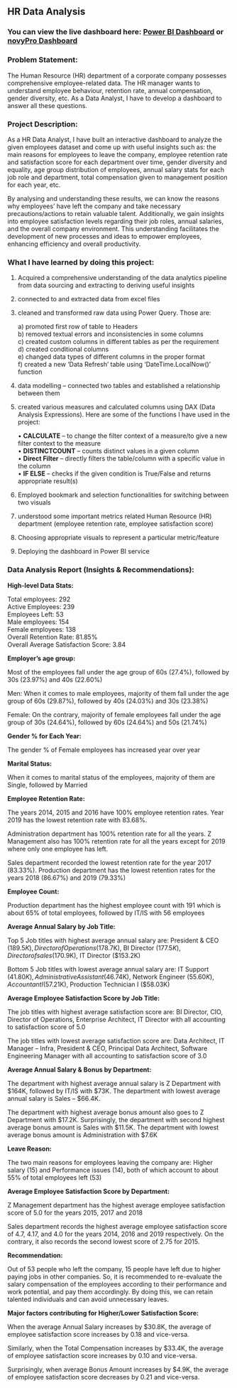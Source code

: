 ## HR Data Analysis

### You can view the live dashboard here: [Power BI Dashboard](https://app.powerbi.com/view?r=eyJrIjoiMTAyMmM1MTAtYTk3MC00YmRkLTllMDMtZTJkNjA4NjZmMTIwIiwidCI6ImRmODY3OWNkLWE4MGUtNDVkOC05OWFjLWM4M2VkN2ZmOTVhMCJ9) or [novyPro Dashboard](https://www.novypro.com/project/hr-data-analysis-%7C-fp20-analytics-data-challenge)


### Problem Statement:  

The Human Resource (HR) department of a corporate company possesses comprehensive employee-related data. The HR manager wants to understand employee behaviour, retention rate, annual compensation, gender diversity, etc. As a Data Analyst, I have to develop a dashboard to answer all these questions.  

### Project Description:   

As a HR Data Analyst, I have built an interactive dashboard to analyze the given employees dataset and come up with useful insights such as: the main reasons for employees to leave the company, employee retention rate and satisfaction score for each department over time, gender diversity and equality, age group distribution of employees, annual salary stats for each job role and department, total compensation given to management position for each year, etc.   

By analysing and understanding these results, we can know the reasons why employees’ have left the company and take necessary precautions/actions to retain valuable talent. Additionally, we gain insights into employee satisfaction levels regarding their job roles, annual salaries, and the overall company environment. This understanding facilitates the development of new processes and ideas to empower employees, enhancing efficiency and overall productivity.

### What I have learned by doing this project:   

1)	Acquired a comprehensive understanding of the data analytics pipeline from data sourcing and extracting to deriving useful insights   
2)	connected to and extracted data from excel files  
3)	cleaned and transformed raw data using Power Query. Those are:
   
    a)	 promoted first row of table to Headers     
    b)	removed textual errors and inconsistencies in some columns    
    c)	created custom columns in different tables as per the requirement   
    d)	created conditional columns    
    e)	changed data types of different columns in the proper format    
    f)	created a new ‘Data Refresh’ table using ‘DateTime.LocalNow()’ function       
5)	data modelling – connected two tables and established a relationship between them            
6)	created various measures and calculated columns using DAX (Data Analysis Expressions). Here are some of the functions I have used in the project:  
   
    •	**CALCULATE** – to change the filter context of a measure/to give a new filter context to the measure    
    •	**DISTINCTCOUNT** – counts distinct values in a given column    
    •	**Direct Filter** – directly filters the table/column with a specific value in the column     
    •	**IF ELSE** – checks if the given condition is True/False and returns appropriate result(s)       

7)	Employed bookmark and selection functionalities for switching between two visuals     
8)	understood some important metrics related Human Resource (HR) department (employee retention rate, employee satisfaction score)  
9)	Choosing appropriate visuals to represent a particular metric/feature  
10)	Deploying the dashboard in Power BI service

### Data Analysis Report (Insights & Recommendations):     

**High-level Data Stats:**    

Total employees: 292  
Active Employees: 239  
Employees Left: 53  
Male employees: 154  
Female employees: 138  
Overall Retention Rate: 81.85%  
Overall Average Satisfaction Score: 3.84  

**Employer’s age group:**  

Most of the employees fall under the age group of 60s (27.4%), followed by 30s (23.97%) and 40s (22.60%)  

Men: When it comes to male employees, majority of them fall under the age group of 60s (29.87%), followed by 40s (24.03%) and 30s (23.38%)  

Female: On the contrary, majority of female employees fall under the age group of 30s (24.64%), followed by 60s (24.64%) and 50s (21.74%)  

**Gender % for Each Year:**   

The gender % of Female employees has increased year over year  

**Marital Status:**  

When it comes to marital status of the employees, majority of them are Single, followed by Married  

**Employee Retention Rate:**  

The years 2014, 2015 and 2016 have 100% employee retention rates. Year 2019 has the lowest retention rate with 83.68%.  

Administration department has 100% retention rate for all the years. Z Management also has 100% retention rate for all the years except for 2019 where only one employee has left.  

Sales department recorded the lowest retention rate for the year 2017 (83.33%). Production department has the lowest retention rates for the years 2018 (86.67%) and 2019 (79.33%)  

**Employee Count:**  

Production department has the highest employee count with 191 which is about 65% of total employees, followed by IT/IS with 56 employees  

**Average Annual Salary by Job Title:**  

Top 5 Job titles with highest average annual salary are: President & CEO ($189.5K), Director of Operations ($178.7K), BI Director ($177.5K), Director of sales ($170.9K), IT Director ($153.2K)     

Bottom 5 Job titles with lowest average annual salary are: IT Support ($41.80K), Administrative Assistant ($46.74K), Network Engineer ($55.60K), Accountant I ($57.21K), Production Technician I ($58.03K)      

**Average Employee Satisfaction Score by Job Title:**   

The job titles with highest average satisfaction score are: BI Director, CIO, Director of Operations, Enterprise Architect, IT Director with all accounting to satisfaction score of 5.0  

The job titles with lowest average satisfaction score are: Data Architect, IT Manager – Infra, President & CEO, Principal Data Architect, Software Engineering Manager with all accounting to satisfaction score of 3.0  

**Average Annual Salary & Bonus by Department:**  

The department with highest average annual salary is Z Department with $164K, followed by IT/IS with $73K. The department with lowest average annual salary is Sales – $66.4K. 

The department with highest average bonus amount also goes to Z Department with $17.2K. Surprisingly, the department with second highest average bonus amount is Sales with $11.5K. The department with lowest average bonus amount is Administration with $7.6K  

**Leave Reason:**  

The two main reasons for employees leaving the company are: Higher salary (15) and Performance issues (14), both of which account to about 55% of total employees left (53)  

**Average Employee Satisfaction Score by Department:**   

Z Management department has the highest average employee satisfaction score of 5.0 for the years 2015, 2017 and 2018  

Sales department records the highest average employee satisfaction score of 4.7, 4.17, and 4.0 for the years 2014, 2016 and 2019 respectively. On the contrary, it also records the second lowest score of 2.75 for 2015.   

**Recommendation:**   

Out of 53 people who left the company, 15 people have left due to higher paying jobs in other companies. So, it is recommended to re-evaluate the salary compensation of the employees according to their performance and work potential, and pay them accordingly. By doing this, we can retain talented individuals and can avoid unnecessary leaves.   

**Major factors contributing for Higher/Lower Satisfaction Score:**   

When the average Annual Salary increases by $30.8K, the average of employee satisfaction score increases by 0.18 and vice-versa.  

Similarly, when the Total Compensation increases by $33.4K, the average of employee satisfaction score increases by 0.10 and vice-versa.  

Surprisingly, when average Bonus Amount increases by $4.9K, the average of employee satisfaction score decreases by 0.21 and vice-versa.  






